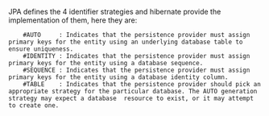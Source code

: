 JPA defines the 4 identifier strategies and hibernate provide the implementation of them, here they are:

        #AUTO	  : Indicates that the persistence provider must assign primary keys for the entity using an underlying database table to ensure uniqueness.
        #IDENTITY :	Indicates that the persistence provider must assign primary keys for the entity using a database sequence.
        #SEQUENCE :	Indicates that the persistence provider must assign primary keys for the entity using a database identity column.
        #TABLE	  : Indicates that the persistence provider should pick an appropriate strategy for the particular database. The AUTO generation strategy may expect a database  resource to exist, or it may attempt to create one.
